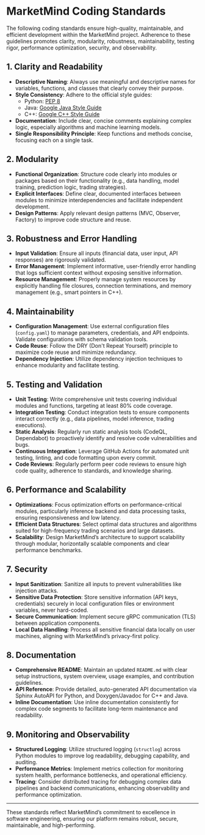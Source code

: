 # MarketMind Coding Standards

The following coding standards ensure high-quality, maintainable, and efficient development within the MarketMind project. Adherence to these guidelines promotes clarity, modularity, robustness, maintainability, testing rigor, performance optimization, security, and observability.

## 1. Clarity and Readability

- **Descriptive Naming**: Always use meaningful and descriptive names for variables, functions, and classes that clearly convey their purpose.
- **Style Consistency**: Adhere to the official style guides:
  - Python: [PEP 8](https://peps.python.org/pep-0008/)
  - Java: [Google Java Style Guide](https://google.github.io/styleguide/javaguide.html)
  - C++: [Google C++ Style Guide](https://google.github.io/styleguide/cppguide.html)
- **Documentation**: Include clear, concise comments explaining complex logic, especially algorithms and machine learning models.
- **Single Responsibility Principle**: Keep functions and methods concise, focusing each on a single task.

## 2. Modularity

- **Functional Organization**: Structure code clearly into modules or packages based on their functionality (e.g., data handling, model training, prediction logic, trading strategies).
- **Explicit Interfaces**: Define clear, documented interfaces between modules to minimize interdependencies and facilitate independent development.
- **Design Patterns**: Apply relevant design patterns (MVC, Observer, Factory) to improve code structure and reuse.

## 3. Robustness and Error Handling

- **Input Validation**: Ensure all inputs (financial data, user input, API responses) are rigorously validated.
- **Error Management**: Implement informative, user-friendly error handling that logs sufficient context without exposing sensitive information.
- **Resource Management**: Properly manage system resources by explicitly handling file closures, connection terminations, and memory management (e.g., smart pointers in C++).

## 4. Maintainability

- **Configuration Management**: Use external configuration files (`config.yaml`) to manage parameters, credentials, and API endpoints. Validate configurations with schema validation tools.
- **Code Reuse**: Follow the DRY (Don't Repeat Yourself) principle to maximize code reuse and minimize redundancy.
- **Dependency Injection**: Utilize dependency injection techniques to enhance modularity and facilitate testing.

## 5. Testing and Validation

- **Unit Testing**: Write comprehensive unit tests covering individual modules and functions, targeting at least 80% code coverage.
- **Integration Testing**: Conduct integration tests to ensure components interact correctly (e.g., data pipelines, model inference, trading executions).
- **Static Analysis**: Regularly run static analysis tools (CodeQL, Dependabot) to proactively identify and resolve code vulnerabilities and bugs.
- **Continuous Integration**: Leverage GitHub Actions for automated unit testing, linting, and code formatting upon every commit.
- **Code Reviews**: Regularly perform peer code reviews to ensure high code quality, adherence to standards, and knowledge sharing.

## 6. Performance and Scalability

- **Optimizations**: Focus optimization efforts on performance-critical modules, particularly inference backend and data processing tasks, ensuring responsiveness and low latency.
- **Efficient Data Structures**: Select optimal data structures and algorithms suited for high-frequency trading scenarios and large datasets.
- **Scalability**: Design MarketMind’s architecture to support scalability through modular, horizontally scalable components and clear performance benchmarks.

## 7. Security

- **Input Sanitization**: Sanitize all inputs to prevent vulnerabilities like injection attacks.
- **Sensitive Data Protection**: Store sensitive information (API keys, credentials) securely in local configuration files or environment variables, never hard-coded.
- **Secure Communication**: Implement secure gRPC communication (TLS) between application components.
- **Local Data Handling**: Process all sensitive financial data locally on user machines, aligning with MarketMind’s privacy-first policy.

## 8. Documentation

- **Comprehensive README**: Maintain an updated `README.md` with clear setup instructions, system overview, usage examples, and contribution guidelines.
- **API Reference**: Provide detailed, auto-generated API documentation via Sphinx AutoAPI for Python, and Doxygen/Javadoc for C++ and Java.
- **Inline Documentation**: Use inline documentation consistently for complex code segments to facilitate long-term maintenance and readability.

## 9. Monitoring and Observability

- **Structured Logging**: Utilize structured logging (`structlog`) across Python modules to improve log readability, debugging capability, and auditing.
- **Performance Metrics**: Implement metrics collection for monitoring system health, performance bottlenecks, and operational efficiency.
- **Tracing**: Consider distributed tracing for debugging complex data pipelines and backend communications, enhancing observability and performance optimization.

---

These standards reflect MarketMind’s commitment to excellence in software engineering, ensuring our platform remains robust, secure, maintainable, and high-performing.

